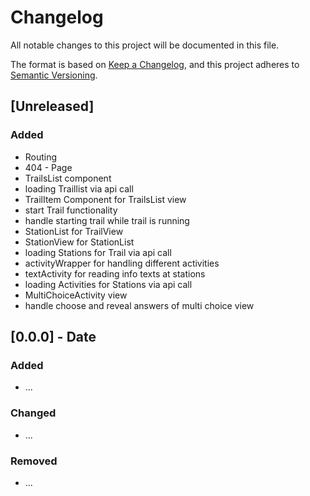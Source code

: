 # Changelog
All notable changes to this project will be documented in this file.

The format is based on [Keep a Changelog](https://keepachangelog.com/en/1.0.0/),
and this project adheres to [Semantic Versioning](https://semver.org/spec/v2.0.0.html).

## [Unreleased]
### Added
- Routing
- 404 - Page
- TrailsList component
- loading Traillist via api call
- TrailItem Component for TrailsList view
- start Trail functionality
- handle starting trail while trail is running
- StationList for TrailView
- StationView for StationList
- loading Stations for Trail via api call
- activityWrapper for handling different activities
- textActivity for reading info texts at stations
- loading Activities for Stations via api call
- MultiChoiceActivity view
- handle choose and reveal answers of multi choice view

## [0.0.0] - Date
### Added
- ...
### Changed
- ...
### Removed
- ...
